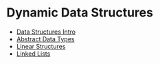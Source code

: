 

# Dynamic Data Structures

- [Data Structures Intro](/DynamicDataStructures/IntroToDynamicDataStructures)
- [Abstract Data Types](/DynamicDataStructures/AbstractDataTypes)
- [Linear Structures](/DynamicDataStructures/linerstructures)
- [Linked Lists](/DynamicDataStructures/LinkedLists)



